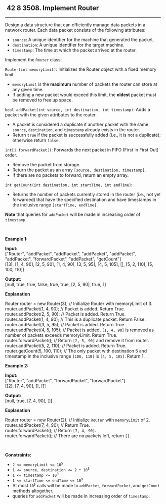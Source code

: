 <h2> 42 8
3508. Implement Router</h2><hr><div><p>Design a data structure that can efficiently manage data packets in a network router. Each data packet consists of the following attributes:</p>

<ul>
	<li><code>source</code>: A unique identifier for the machine that generated the packet.</li>
	<li><code>destination</code>: A unique identifier for the target machine.</li>
	<li><code>timestamp</code>: The time at which the packet arrived at the router.</li>
</ul>

<p>Implement the <code>Router</code> class:</p>

<p><code>Router(int memoryLimit)</code>: Initializes the Router object with a fixed memory limit.</p>

<ul>
	<li><code>memoryLimit</code> is the <strong>maximum</strong> number of packets the router can store at any given time.</li>
	<li>If adding a new packet would exceed this limit, the <strong>oldest</strong> packet must be removed to free up space.</li>
</ul>

<p><code>bool addPacket(int source, int destination, int timestamp)</code>: Adds a packet with the given attributes to the router.</p>

<ul>
	<li>A packet is considered a duplicate if another packet with the same <code>source</code>, <code>destination</code>, and <code>timestamp</code> already exists in the router.</li>
	<li>Return <code>true</code> if the packet is successfully added (i.e., it is not a duplicate); otherwise return <code>false</code>.</li>
</ul>

<p><code>int[] forwardPacket()</code>: Forwards the next packet in FIFO (First In First Out) order.</p>

<ul>
	<li>Remove the packet from storage.</li>
	<li>Return the packet as an array <code>[source, destination, timestamp]</code>.</li>
	<li>If there are no packets to forward, return an empty array.</li>
</ul>

<p><code>int getCount(int destination, int startTime, int endTime)</code>:</p>

<ul>
	<li>Returns the number of packets currently stored in the router (i.e., not yet forwarded) that have the specified destination and have timestamps in the inclusive range <code>[startTime, endTime]</code>.</li>
</ul>

<p><strong>Note</strong> that queries for <code>addPacket</code> will be made in increasing order of <code>timestamp</code>.</p>

<p>&nbsp;</p>
<p><strong class="example">Example 1:</strong></p>

<div class="example-block">
<p><strong>Input:</strong><br>
<span class="example-io">["Router", "addPacket", "addPacket", "addPacket", "addPacket", "addPacket", "forwardPacket", "addPacket", "getCount"]<br>
[[3], [1, 4, 90], [2, 5, 90], [1, 4, 90], [3, 5, 95], [4, 5, 105], [], [5, 2, 110], [5, 100, 110]]</span></p>

<p><strong>Output:</strong><br>
<span class="example-io">[null, true, true, false, true, true, [2, 5, 90], true, 1] </span></p>

<p><strong>Explanation</strong></p>
Router router = new Router(3); // Initialize Router with memoryLimit of 3.<br>
router.addPacket(1, 4, 90); // Packet is added. Return True.<br>
router.addPacket(2, 5, 90); // Packet is added. Return True.<br>
router.addPacket(1, 4, 90); // This is a duplicate packet. Return False.<br>
router.addPacket(3, 5, 95); // Packet is added. Return True<br>
router.addPacket(4, 5, 105); // Packet is added, <code>[1, 4, 90]</code> is removed as number of packets exceeds memoryLimit. Return True.<br>
router.forwardPacket(); // Return <code>[2, 5, 90]</code> and remove it from router.<br>
router.addPacket(5, 2, 110); // Packet is added. Return True.<br>
router.getCount(5, 100, 110); // The only packet with destination 5 and timestamp in the inclusive range <code>[100, 110]</code> is <code>[4, 5, 105]</code>. Return 1.</div>

<p><strong class="example">Example 2:</strong></p>

<div class="example-block">
<p><strong>Input:</strong><br>
<span class="example-io">["Router", "addPacket", "forwardPacket", "forwardPacket"]<br>
[[2], [7, 4, 90], [], []]</span></p>

<p><strong>Output:</strong><br>
<span class="example-io">[null, true, [7, 4, 90], []] </span></p>

<p><strong>Explanation</strong></p>
Router router = new Router(2); // Initialize <code>Router</code> with <code>memoryLimit</code> of 2.<br>
router.addPacket(7, 4, 90); // Return True.<br>
router.forwardPacket(); // Return <code>[7, 4, 90]</code>.<br>
router.forwardPacket(); // There are no packets left, return <code>[]</code>.</div>

<p>&nbsp;</p>
<p><strong>Constraints:</strong></p>

<ul>
	<li><code>2 &lt;= memoryLimit &lt;= 10<sup>5</sup></code></li>
	<li><code>1 &lt;= source, destination &lt;= 2 * 10<sup>5</sup></code></li>
	<li><code>1 &lt;= timestamp &lt;= 10<sup>9</sup></code></li>
	<li><code>1 &lt;= startTime &lt;= endTime &lt;= 10<sup>9</sup></code></li>
	<li>At most <code>10<sup>5</sup></code> calls will be made to <code>addPacket</code>, <code>forwardPacket</code>, and <code>getCount</code> methods altogether.</li>
	<li>queries for <code>addPacket</code> will be made in increasing order of <code>timestamp</code>.</li>
</ul>
</div>